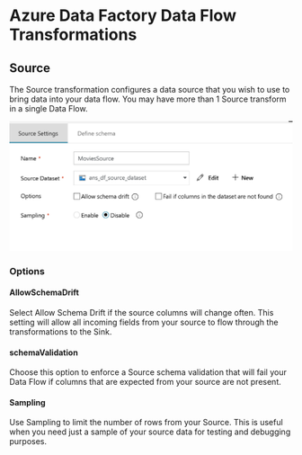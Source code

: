 # Azure Data Factory Data Flow Transformations

## Source

The Source transformation configures a data source that you wish to use to bring data into your data flow. You may have more than 1 Source transform in a single Data Flow.

![Scource Transformation](../images/source.png "source 1")

### Options


#### AllowSchemaDrift
Select Allow Schema Drift if the source columns will change often. This setting will allow all incoming fields from your source to flow through the transformations to the Sink.

#### schemaValidation
Choose this option to enforce a Source schema validation that will fail your Data Flow if columns that are expected from your source are not present.

#### Sampling
Use Sampling to limit the number of rows from your Source.  This is useful when you need just a sample of your source data for testing and debugging purposes.


